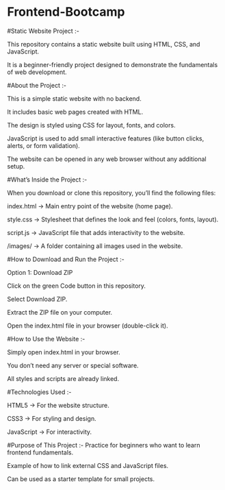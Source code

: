 # Frontend-Bootcamp

#Static Website Project :-

This repository contains a static website built using HTML, CSS, and JavaScript.

It is a beginner-friendly project designed to demonstrate the fundamentals of web development.

#About the Project :-

This is a simple static website with no backend.

It includes basic web pages created with HTML.

The design is styled using CSS for layout, fonts, and colors.

JavaScript is used to add small interactive features (like button clicks, alerts, or form validation).

The website can be opened in any web browser without any additional setup.

#What’s Inside the Project :-

When you download or clone this repository, you’ll find the following files:

index.html → Main entry point of the website (home page).

style.css → Stylesheet that defines the look and feel (colors, fonts, layout).

script.js → JavaScript file that adds interactivity to the website.

/images/ → A folder containing all images used in the website.

#How to Download and Run the Project :-

Option 1: Download ZIP

Click on the green Code button in this repository.

Select Download ZIP.

Extract the ZIP file on your computer.

Open the index.html file in your browser (double-click it).

#How to Use the Website  :-

Simply open index.html in your browser.

You don’t need any server or special software.

All styles and scripts are already linked.

#Technologies Used  :-

HTML5 → For the website structure.

CSS3 → For styling and design.

JavaScript → For interactivity.

#Purpose of This Project :-
Practice for beginners who want to learn frontend fundamentals.

Example of how to link external CSS and JavaScript files.

Can be used as a starter template for small projects.




